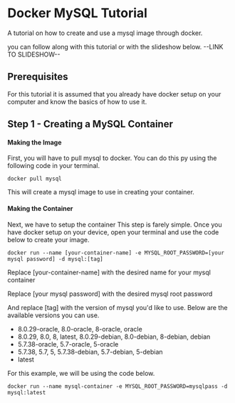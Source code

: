 # Docker MySQL Tutorial
A tutorial on how to create and use a mysql image through docker.

you can follow along with this tutorial or with the slideshow below.
--LINK TO SLIDESHOW--

## Prerequisites
For this tutorial it is assumed that you already have docker setup on 
your computer and know the basics of how to use it.

## Step 1 - Creating a MySQL Container

#### Making the Image

First, you will have to pull mysql to docker. You can do this py using 
the following code in your terminal.

```
docker pull mysql
```

This will create a mysql image to use in creating your container.

#### Making the Container

Next, we have to setup the container This step is farely simple. Once you have docker setup on your device, 
open your terminal and use the code below to create your image.

```
docker run --name [your-container-name] -e MYSQL_ROOT_PASSWORD=[your mysql password] -d mysql:[tag]
```

Replace [your-container-name] with the desired name for your mysql container

Replace [your mysql password] with the desired mysql root password

And replace [tag] with the version of mysql you'd like to use. Below are the available versions 
you can use.  

- 8.0.29-oracle, 8.0-oracle, 8-oracle, oracle
- 8.0.29, 8.0, 8, latest, 8.0.29-debian, 8.0-debian, 8-debian, debian
- 5.7.38-oracle, 5.7-oracle, 5-oracle
- 5.7.38, 5.7, 5, 5.7.38-debian, 5.7-debian, 5-debian
- latest

For this example, we will be using the code below.

```
docker run --name mysql-container -e MYSQL_ROOT_PASSWORD=mysqlpass -d mysql:latest
```
